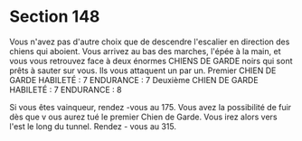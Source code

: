 # Section 148

Vous n'avez pas d'autre choix que de descendre l'escalier en direction des chiens qui
aboient. Vous arrivez au bas des marches, l'épée à la main, et vous vous retrouvez face à
deux énormes CHIENS DE GARDE noirs qui sont prêts à sauter sur vous. Ils vous
attaquent un par un.
Premier CHIEN DE GARDE
HABILETÉ  : 7 ENDURANCE  : 7
Deuxième CHIEN DE GARDE
HABILETÉ  : 7 ENDURANCE  : 8

Si vous êtes vainqueur, rendez -vous au 175. Vous avez la possibilité de fuir dès que v ous
aurez tué le premier Chien de Garde. Vous irez alors vers l'est le long du tunnel. Rendez -
vous au 315.